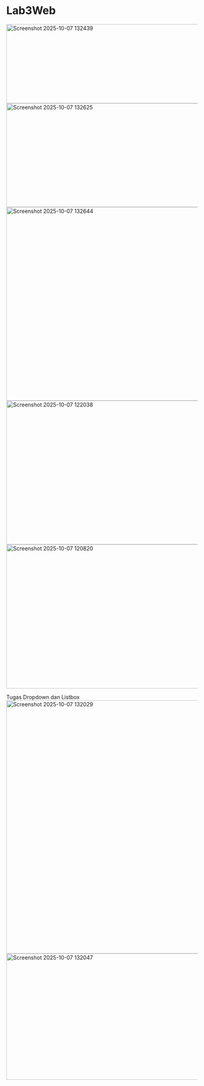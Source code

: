 # Lab3Web
<img width="867" height="208" alt="Screenshot 2025-10-07 132439" src="https://github.com/user-attachments/assets/e4b6ec11-9bbe-4e26-b3ed-e82dca7dcb2d" />
<img width="1209" height="273" alt="Screenshot 2025-10-07 132625" src="https://github.com/user-attachments/assets/821306e0-9006-4e10-bac9-960b05c5a00a" />
<img width="1131" height="509" alt="Screenshot 2025-10-07 132644" src="https://github.com/user-attachments/assets/14f3bcfc-04b2-4401-b002-4d4cb5e9eb62" />
<img width="889" height="378" alt="Screenshot 2025-10-07 122038" src="https://github.com/user-attachments/assets/0a5c8026-ebef-4daa-8798-7cac4392e2d7" />
<img width="890" height="379" alt="Screenshot 2025-10-07 120820" src="https://github.com/user-attachments/assets/fc5f7094-96cf-48aa-9708-03440d651a07" />

Tugas Dropdown dan Listbox
<img width="1624" height="666" alt="Screenshot 2025-10-07 132029" src="https://github.com/user-attachments/assets/e4b0ea3b-c206-4e83-acfe-eebc955a575a" />
<img width="1275" height="332" alt="Screenshot 2025-10-07 132047" src="https://github.com/user-attachments/assets/e1c2bee7-e9dd-4381-ae83-fe3752d99a46" />
